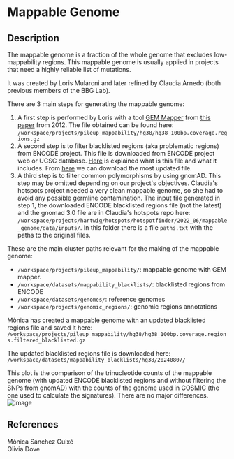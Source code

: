 # Mappable Genome

## Description
The mappable genome is a fraction of the whole genome that excludes low-mappability regions. This mappable genome is usually applied in projects that need a highly reliable list of mutations.

It was created by Loris Mularoni and later refined by Claudia Arnedo (both previous members of the BBG Lab).

There are 3 main steps for generating the mappable genome:

1. A first step is performed by Loris with a tool [GEM Mapper](https://bio.tools/gemmapper) from [this paper](https://www.nature.com/articles/nmeth.2221) from 2012. The file obtained can be found here: `/workspace/projects/pileup_mappability/hg38/hg38_100bp.coverage.regions.gz`
2. A second step is to filter blacklisted regions (aka problematic regions) from ENCODE project. This file is downloaded from ENCODE project web or UCSC database. [Here](https://genome.ucsc.edu/cgi-bin/hgTrackUi?hgsid=1644365230_FsaTsAyXgLRGXZzsZwG7Bmy3xxai&db=hg38&c=chr12&g=problematicSuper) is explained what is this file and what it includes. From [here](https://genome.ucsc.edu/cgi-bin/hgTables) we can download the most updated file.
3. A third step is to filter common polymorphisms by using gnomAD. This step may be omitted depending on our project's objectives. Claudia's hotspots project needed a very clean mappable genome, so she had to avoid any possible germline contamination.
The input file generated in step 1, the downloaded ENCODE blacklisted regions file (not the latest) and the gnomad 3.0 file are in Claudia's hotspots repo here: `/workspace/projects/hartwig/hotspots/hotspotfinder/2022_06/mappable_genome/data/inputs/`. In this folder there is a file `paths.txt` with the paths to the original files.

These are the main cluster paths relevant for the making of the mappable genome:
- `/workspace/projects/pileup_mappability/`: mappable genome with GEM mapper.
- `/workspace/datasets/mappability_blacklists/`: blacklisted regions from ENCODE
- `/workspace/datasets/genomes/`: reference genomes
- `/workspace/projects/genomic_regions/`: genomic regions annotations

Mònica has created a mappable genome with an updated blacklisted regions file and saved it here:\
`/workspace/projects/pileup_mappability/hg38/hg38_100bp.coverage.regions.filtered_blacklisted.gz`

The updated blacklisted regions file is downloaded here:\
`/workspace/datasets/mappability_blacklists/hg38/20240807/`

This plot is the comparison of the trinucleotide counts of the mappable genome (with updated ENCODE blacklisted regions and without filtering the SNPs from gnomAD) with the counts of the genome used in COSMIC (the one used to calculate the signatures). There are no major differences.
![image](https://github.com/user-attachments/assets/e4eb98e6-0a4c-4ea5-aef7-8c44ab8eb904)

## References
Mònica Sánchez Guixé  
Olivia Dove
